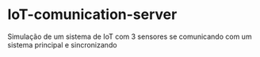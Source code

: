 # IoT-comunication-server
Simulação de um sistema de IoT com 3 sensores se comunicando com um sistema principal e sincronizando
